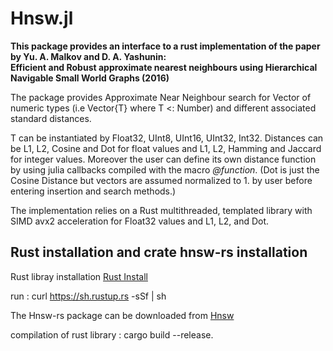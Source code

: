 
# Hnsw.jl

 **This package provides an interface to a rust implementation of the paper by Yu. A. Malkov and D. A. Yashunin: \
Efficient and Robust approximate nearest neighbours using Hierarchical Navigable Small World Graphs (2016)**

 The package provides Approximate Near Neighbour search for Vector of numeric types
 (i.e Vector{T} where T <: Number)
 and different associated standard distances.

 T can be instantiated by Float32, UInt8, UInt16, UInt32, Int32.
 Distances can be L1, L2, Cosine and Dot for float values and  L1, L2, Hamming and Jaccard for integer values. Moreover the user can define its own distance function by using julia callbacks compiled with the macro *@function*.
 (Dot is just the Cosine Distance but vectors are assumed normalized to 1. by user before entering insertion and search methods.)

 The implementation relies on a Rust multithreaded, templated library with SIMD avx2 acceleration
 for Float32 values and L1, L2, and Dot.

## Rust installation and crate hnsw-rs installation

   Rust libray installation [Rust Install](https://www.rust-lang.org/tools/install)

   run : curl https://sh.rustup.rs -sSf | sh

   The Hnsw-rs package can be downloaded from [Hnsw](https://gitlab.com/jpboth/hnswlib-rs)

   compilation of rust library : cargo build --release.
